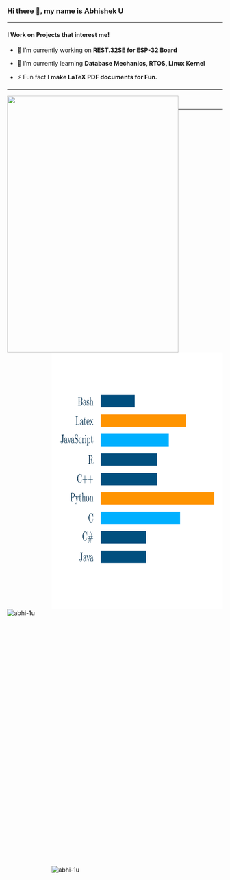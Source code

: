 ### Hi there 👋, my name is Abhishek U
---
#### I Work on Projects that interest me! 

- 🔭 I’m currently working on **REST.32SE for ESP-32 Board**

- 🌱 I’m currently learning **Database Mechanics, RTOS, Linux Kernel**


- ⚡ Fun fact **I make LaTeX PDF documents for Fun.**
---


<p>&nbsp;<img scale="50%" align="left" src="Skills.svg"  width="400" height="600" /> <img scale="50%" align="right" src="Language.svg"  width="400" height="600"/></p>

---
<p>&nbsp;<img align="left" src="https://github-readme-stats.vercel.app/api?username=abhi-1u&show_icons=true&locale=en" alt="abhi-1u" width="400" height="600" />
<img align="right" src="https://github-readme-streak-stats.herokuapp.com/?user=abhi-1u&" alt="abhi-1u" width="400" height="600" /></p>
<!--
**Abhi-1U/Abhi-1U** is a ✨ _special_ ✨ repository because its `README.md` (this file) appears on your GitHub profile.

Here are some ideas to get you started:

- 🔭 I’m currently working on ...
- 🌱 I’m currently learning ...
- 👯 I’m looking to collaborate on ...
- 🤔 I’m looking for help with ...
- 💬 Ask me about ...
- 📫 How to reach me: ...
- 😄 Pronouns: ...
- ⚡ Fun fact: ...
-->
